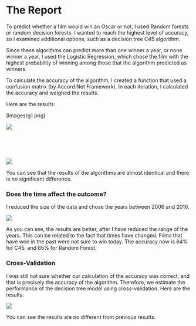 # The Report

To predict whether a film would win an Oscar or not, I used Random forests or random decision forests. I wanted to reach the highest level of accuracy, so I examined additional options, such as a decision tree C45 algorithm.

Since these algorithms can predict more than one winner a year, or none winner a year, I  used the Logistic Regression, which chose the film with the highest probability of winning among those that the algorithm predicted as winners.

To calculate the accuracy of the algorithm, I created a function that used a confusion matrix (by Accord.Net Framework). 
In each iteration, I calculated the accuracy and weighed the results. 

Here are the results:

(Images/g1.png)

<img src="/Images/g1.png" />

<br /><br /><br />

<img class="img3" src="/Images/g3.png" />


You can see that the results of the algorithms are almost identical and there is no significant difference.

### Does the time affect the outcome? 
I reduced the size of the data and chose the years between 2006 and 2016.

<img class="img2" src="/Images/g4.png" />

As you can see, the results are better, after I have reduced the range of the years. This can be related to the fact that times have changed. Films that have won in the past were not sure to win today. The accuracy now is 84% for C45, and 85% for Random Forest.

### Cross-Validation

I was still not sure whether our calculation of the accuracy was correct, and that is precisely the accuracy of the algorithm. Therefore, we estimate the performance of the decision tree model using cross-validation. Here are the results:

<img  class="img2" src="/Images/g5.jpg" />

You can see the results are no different from previous results.

